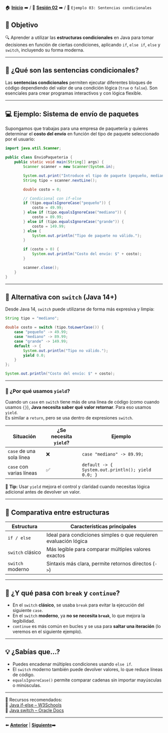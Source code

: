 🏠 [**Inicio**](../../Readme.md) ➡️ / 📖 [**Sesión 02**](../Readme.md) ➡️ / 📝 `Ejemplo 03: Sentencias condicionales`

## 🎯 Objetivo

🔍 Aprender a utilizar las **estructuras condicionales** en Java para tomar decisiones en función de ciertas condiciones, aplicando `if`, `else if`, `else` y `switch`, incluyendo su forma moderna.

---

## 📌 ¿Qué son las sentencias condicionales?

Las **sentencias condicionales** permiten ejecutar diferentes bloques de código dependiendo del valor de una condición lógica (`true` o `false`). Son esenciales para crear programas interactivos y con lógica flexible.

---

## 💻 Ejemplo: Sistema de envío de paquetes

Supongamos que trabajas para una empresa de paquetería y quieres determinar el **costo del envío** en función del tipo de paquete seleccionado por el usuario:

```java
import java.util.Scanner;

public class EnvioPaqueteria {
    public static void main(String[] args) {
        Scanner scanner = new Scanner(System.in);

        System.out.print("Introduce el tipo de paquete (pequeño, mediano, grande): ");
        String tipo = scanner.nextLine();

        double costo = 0;

        // Condicional con if-else
        if (tipo.equalsIgnoreCase("pequeño")) {
            costo = 49.99;
        } else if (tipo.equalsIgnoreCase("mediano")) {
            costo = 89.99;
        } else if (tipo.equalsIgnoreCase("grande")) {
            costo = 149.99;
        } else {
            System.out.println("Tipo de paquete no válido.");
        }

        if (costo > 0) {
            System.out.println("Costo del envío: $" + costo);
        }

        scanner.close();
    }
}
```

---

## 🔁 Alternativa con `switch` (Java 14+)

Desde Java 14, `switch` puede utilizarse de forma más expresiva y limpia:

```java
String tipo = "mediano";

double costo = switch (tipo.toLowerCase()) {
    case "pequeño" -> 49.99;
    case "mediano" -> 89.99;
    case "grande" -> 149.99;
    default -> {
        System.out.println("Tipo no válido.");
        yield 0.0;
    }
};

System.out.println("Costo del envío: $" + costo);
```

---

### 📌 ¿Por qué usamos `yield`?

Cuando un `case` en `switch` tiene más de una línea de código (como cuando usamos `{}`), **Java necesita saber qué valor retornar**. Para eso usamos `yield`.  
Es similar a `return`, pero se usa dentro de expresiones `switch`.


| Situación                  | ¿Se necesita `yield`? | Ejemplo                                                       |
|---------------------------|------------------------|----------------------------------------------------------------|
| `case` de una sola línea  | ❌                     | `case "mediano" -> 89.99;`                                     |
| `case` con varias líneas  | ✅                     | `default -> { System.out.println(); yield 0.0; }`              |

🔎 **Tip:** Usar `yield` mejora el control y claridad cuando necesitas lógica adicional antes de devolver un valor.

---

## 🧱 Comparativa entre estructuras

| Estructura     | Características principales                             |
|----------------|----------------------------------------------------------|
| `if / else`    | Ideal para condiciones simples o que requieren evaluación lógica |
| `switch` clásico | Más legible para comparar múltiples valores exactos     |
| `switch` moderno | Sintaxis más clara, permite retornos directos (`->`)    |

---

## 🧠 ¿Y qué pasa con `break` y `continue`?

- En el `switch` **clásico**, se usaba `break` para evitar la ejecución del siguiente `case`.  
- En el `switch` **moderno**, ya **no se necesita `break`**, lo que mejora la legibilidad.  
- `continue` es más común en bucles y se usa para **saltar una iteración** (lo veremos en el siguiente ejemplo).

---

## 💡 ¿Sabías que...?  
- Puedes encadenar múltiples condiciones usando `else if`.  
- El `switch` moderno también puede devolver valores, lo que reduce líneas de código.  
- `equalsIgnoreCase()` permite comparar cadenas sin importar mayúsculas o minúsculas.

---

📘 Recursos recomendados:  
🔗 [Java if-else – W3Schools](https://www.w3schools.com/java/java_conditions.asp)  
🔗 [Java switch – Oracle Docs](https://docs.oracle.com/en/java/javase/17/language/switch-expressions.html)

---

⬅️ [**Anterior**](../Reto-02/Readme.md) | [**Siguiente**](../Reto-03/Readme.md)➡️